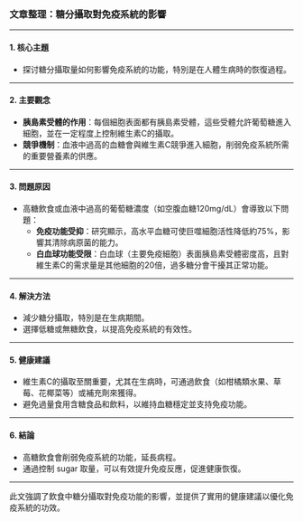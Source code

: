 ### 文章整理：糖分攝取對免疫系統的影響

---

#### 1. 核心主題  
- 探讨糖分攝取量如何影響免疫系統的功能，特別是在人體生病時的恢復過程。

---

#### 2. 主要觀念  
- **胰島素受體的作用**：每個細胞表面都有胰島素受體，這些受體允許葡萄糖進入細胞，並在一定程度上控制維生素C的攝取。  
- **競爭機制**：血液中過高的血糖會與維生素C競爭進入細胞，削弱免疫系統所需的重要營養素的供應。

---

#### 3. 問題原因  
- 高糖飲食或血液中過高的葡萄糖濃度（如空腹血糖120mg/dL）會導致以下問題：  
  - **免疫功能受抑**：研究顯示，高水平血糖可使巨噬細胞活性降低約75%，影響其清除病原菌的能力。  
  - **白血球功能受限**：白血球（主要免疫細胞）表面胰島素受體密度高，且對維生素C的需求量是其他細胞的20倍，過多糖分會干擾其正常功能。

---

#### 4. 解決方法  
- 減少糖分攝取，特別是在生病期間。  
- 選擇低糖或無糖飲食，以提高免疫系統的有效性。

---

#### 5. 健康建議  
- 維生素C的攝取至關重要，尤其在生病時，可通過飲食（如柑橘類水果、草莓、花椰菜等）或補充劑來獲得。  
- 避免過量食用含糖食品和飲料，以維持血糖穩定並支持免疫功能。

---

#### 6. 結論  
- 高糖飲食會削弱免疫系統的功能，延長病程。  
- 通過控制 sugar 取量，可以有效提升免疫反應，促進健康恢復。  

--- 

此文強調了飲食中糖分攝取對免疫功能的影響，並提供了實用的健康建議以優化免疫系統的功效。